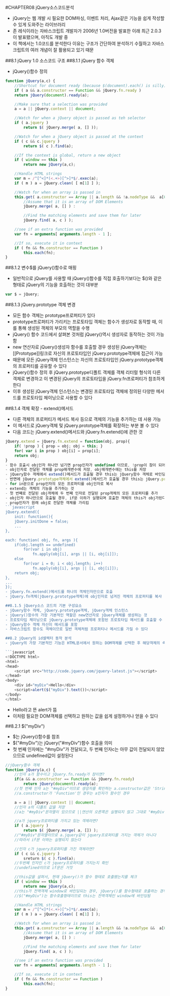 #CHAPTER08 jQuery소스코드분석
- jQuery는 웹 개발 시 필요한 DOM파싱, 이벤트 처리, Ajax같은 기능을 쉽게 작성할 수 있게 도와주는 라이브러리
- 존 레식이라는 자바스크립트 개발자가 2006년 1.0버전을 발표한 이래 최근 2.0.3이 발표됐으며, 아직도 개발 중
- 이 책에서는 1.0코드를 분석한다 이유는 구조가 간단하여 분석하기 수월하고 자바스크립트의 여러 개념이 잘 활용되고 있기 때문

##8.1 jQuery 1.0 소스코드 구조
##8.1.1 jQuery 함수 객체
- jQuery()함수 정의

```javascript
function jQuery(a,c) {
	//Shortcut for document ready (because $(document).each() is silly)
	if ( a && a.constructor == Function && jQuery.fn.ready )
	return jQuery(document).ready(a);

	//Make sure that a selection was provided
	a = a || jQuery.context || document;

	//Watch for when a jQuery object is passed as teh selector
	if ( a.jquery )
		return $( jQuery.merge( a, [] ));

	//Watch for when a jQuery object is passed at the context
	if ( c && c.jquery )
		return $( c ).find(a);

	//If the context is global, return a new object
	if ( window == this )
		return new jQuery(a,c);

	//Handle HTML strings
	var m = /^[^<]*(<.+>)[^>]*$/.exec(a);
	if ( m ) a = jQuery.clean( [ m[1] ] );

	//Watch for when an array is passed in
	this.get( a.constructor == Array || a.length && !a.nodeType &&  a[0] != undefined && a[0].nodeType ?
		//Assume that it is an array of DOM Elements
		jQuery.merge( a, [] ) :

		//Find the matching elements and save them for later
		jQuery.find( a, c ) );

	//see if an extra function was provided
	var fn = arguments[ arguments.length - 1 ];

	//If so, execute it in context
	if ( fn && fn.constructor == Function )
		this.each(fn);
}
```
##8.1.2 변수$를 jQuery()함수로 매핑
- 일반적으로 jQuery를 사용할 때 jQuery()함수를 직접 호출하기보다는 $()와 같은 형태로 jQuery의 기능을 호출하는 것이 대부분

```javascript
var $ = jQuery;
```

##8.1.3 jQuery.prototype 객체 변경
- 모든 함수 객체는 prototype프로퍼티가 있다
- prototype프로퍼티가 가리키는 프로토타입 객체는 함수가 생성자로 동작할 때, 이를 통해 생성된 객체의 부모의 역할을 수행
- jQuery() 함수 코드에서 살펴본 것처럼 jQuery()역시 생성자로 동작하는 것이 가능함
- new 연산자로 jQuery()생성자 함수를 호출할 경우 생성된 jQuery객체는 [[Prototype]]링크로 자신의 프로토타입인 jQuery.prototype객체에 접근이 가능
- 때문에 모든 jQuery객체 인스턴스는 자신의 프로토타입인 jQuery.prototype객체의 프로퍼티를 공유할 수 있다
- jQuery()함수 정의 후 jQuery.prototype디폴트 객체를 객체 리터럴 형식의 다른 객체로 변경하고 이 변경된 jQuery의 프로토타입을 jQuery.fn프로퍼티가 참조하게 한다
- 이후 생성된 jQuery객체 인스턴스는 변경된 프로토타입 객체에 정의된 다양한 메서드를 프로토타입 체이닝으로 사용할 수 있다

##8.1.4 객체 확장 - extend()메서드
- 다른 객체의 프로퍼티가 메서드 복사 등으로 객체의 기능을 추가하는 데 사용 가능
- 이 메서드로 jQuery객체 및 jQuery.prototype객체를 확장하는 부분 볼 수 있다
- 다음 코드는 jQuery.extend()메서드와 jQuery.fn.extend()에 관한 것

```javascript
jQuery.extend = jQuery.fn.extend = function(obj, prop){
	if( !prop ) { prop = obj; obj = this; }
	for( var i in prop ) obj[i] = prop[i];
	return obj;
}
- 함수 호출시 obj인자 하나만 넘기면 prop인자가 undefined 이므로, !prop이 참이 되어 if 문 이하가 출력된다
- obj인자로 전달된 객체를 prop매개변수에 저장, obj매개변수에는 this를 저장
- jQuery함수 객체에서 extend()메서드가 호출될 경우 this는 jQuery함수 객체로 바인딩된다
- 반면에 jQuery.prototype객체에서 extend()메서드가 호출될 경우 this는 jQuery.prototype객체로 바인딩된다
- for in문으로 prop인자의 모든 프로퍼티를 obj인자로 복사
- extend는 객체의 기능을 추가하는 것
- 첫 번째로 전달된 obj객체에 두 번째 인자로 전달된 prop객체의 모든 프로퍼티를 추가
- obj인자 하나만으로 호출될 경우, if문 이하가 실행되며 호출한 객체의 this가 obj가된다
- prop인자가 원래 obj로 전달한 객체를 가리킴
```javascript
jQuery.extend({
	init: function(){
	jQuery.initDone = false;
	...
},

each: function( obj, fn, args ){
	if(obj.length == undefined)
		for(var i in obj)
			fn.apply(obj[i], args || [i, obj[i]]);
	else
		for(var i = 0; i < obj.length; i++)
			fn.apply(obj[i], args || [i, obj[i]]);
	return obj;
},
...
});
- jQuery.fn.extend()메서드를 하나의 객체인자만으로 호출
- jQuery.fn객체(jQuery.prototype객체)에 obj인자로 넘겨진 객체의 프로퍼티를 복사

##8.1.5 jQuery소스 코드의 기본 구성요소
- jQuery함수 객체, jQuery.prototype객체, jQuery객체 인스턴스
- jQuery()함수의 가장 기본적인 역할은 new연산자로 jQuery객체를 생성하는 것
- 프로토타입 체이닝으로 jQuery.prototype객체에 포함된 프로토타입 메서드를 호출할 수 있다
- jQuery함수 객체 자신이 메서드를 포함
- 자바스크립트 함수도 객체이므로 일반 객체처럼 프로퍼티나 메서드를 가질 수 있다

##8.2 jQuery의 id셀렉터 동작 분석
- jQuery의 가장 기본적인 기능은 HTML문서에서 원하는 DOM객체를 선택한 후 해당객체의 속성 변경하거나 효과, 이벤트 등을 처리하는 것

```javascript
<!DOCTYPE html>
<html>
<head>
	<script src="http://code.jquery.com/jquery-latest.js"></script>
</head>
<body>
	<div id="myDiv">Hello</div>
	<script>alert($("myDiv").text())</script>
</body>
</html>
```
- Hello라고 뜬 alert가 뜸
- 이처럼 필요한 DOM객체를 선택하고 원하는 값을 쉽게 설정하거나 얻을 수 있다

##8.2.1 $("myDiv")
- $는 jQuery()함수를 참조
- $("#myDiv")는 jQuery("#myDiv")함수 호출을 의미
- 첫 번째 인자에는 "#myDiv"가 전달되고, 두 번째 인자c는 아무 값이 전달되지 않았으므로 undefined값이 설정된다

```javascript
//jQuery함수 객체
function jQuery(a,c) {
	//인자 a가 함수이고 jQuery.fn.ready가 참이면?
	if(a && a.constructor == Function && jQuery.fn.ready)
		return jQuery(document).ready(a);
	//첫 번째 인자 a는 "#myDiv"이므로 생성자를 확인하는 a.constructor값은 'String'
	//a.constructor가 'Function'인 경우는 a인자가 함수인 경우

	a = a || jQuery.context || document;
	//인자 a의 디폴트 값을 저장
	//a는 "#myDiv"문자열이 있으므로 ||연산의 오른쪽은 실행되지 않고 그대로 "#myDiv"값을 가진다

	//a가 jquery프로퍼티를 가지고 있는 객체라면?
	if ( a.jquery )
		return $( jQuery.merge( a, []) );
	//"#myDiv"문자열이므로 a.jquery같이 jquery프로퍼티를 가지는 객체가 아니다
	//따라서 if문 이하는 실행되지 않는다

	//인자 c가 jquery프로퍼티를 가진 객체라면?
	if ( c && c.jquery )
		sreturn $( c ).find(a);
	//두번째 인자인 c가 jquery프로퍼티를 가지는지 확인
	//undefined이므로 if문은 거짓

	//this값을 살펴서, 현재 jQuery()가 함수 형태로 호출됐는지를 체크
	if ( window == this )
		return new jQuery(a,c);
	//this가 전역객체 window로 바인딩되는 경우, jQuery()를 함수형태로 호출하는 경우
	//$("#myDiv")는 함수호출형태이므로 this는 전역객체인 window에 바인딩됨

	//Handle HTML strings
	var m = /^[^<]*(<.+>)[^>]*$/.exec(a);
	if ( m ) a = jQuery.clean( [ m[1] ] );

	//Watch for when an array is passed in
	this.get( a.constructor == Array || a.length && !a.nodeType &&  a[0] != undefined && a[0].nodeType ?
		//Assume that it is an array of DOM Elements
		jQuery.merge( a, [] ) :

		//Find the matching elements and save them for later
		jQuery.find( a, c ) );

	//see if an extra function was provided
	var fn = arguments[ arguments.length - 1 ];

	//If so, execute it in context
	if ( fn && fn.constructor == Function )
		this.each(fn);
}
```




